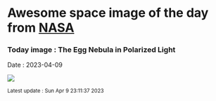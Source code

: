 
# Awesome space image of the day from [NASA](https://api.nasa.gov/)

### Today image : The Egg Nebula in Polarized Light
Date : 2023-04-09

![](https://apod.nasa.gov/apod/image/2304/egg_hst_0c1099.jpg)

<small>Latest update : Sun Apr  9 23:11:37 2023</small>
        